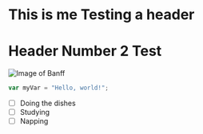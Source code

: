 # This is me Testing a header
# Header Number 2 Test

![Image of Banff](https://octodex.github.com/images/yaktocat.png)

``` javascript
var myVar = "Hello, world!";
```
- [ ] Doing the dishes
- [ ] Studying
- [ ] Napping

